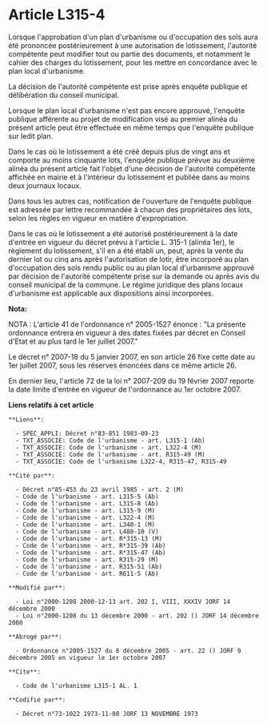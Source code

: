 # Article L315-4

Lorsque l'approbation d'un plan d'urbanisme ou d'occupation des sols aura été prononcée postérieurement à une autorisation de
lotissement, l'autorité compétente peut modifier tout ou partie des documents, et notamment le cahier des charges du
lotissement, pour les mettre en concordance avec le plan local d'urbanisme.

La décision de l'autorité compétente est prise après enquête publique et délibération du conseil municipal.

Lorsque le plan local d'urbanisme n'est pas encore approuvé, l'enquête publique afférente au projet de modification visé au
premier alinéa du présent article peut être effectuée en même temps que l'enquête publique sur ledit plan.

Dans le cas où le lotissement a été créé depuis plus de vingt ans et comporte au moins cinquante lots, l'enquête publique
prévue au deuxième alinéa du présent article fait l'objet d'une décision de l'autorité compétente affichée en mairie et à
l'intérieur du lotissement et publiée dans au moins deux journaux locaux.

Dans tous les autres cas, notification de l'ouverture de l'enquête publique est adressée par lettre recommandée à chacun des
propriétaires des lots, selon les règles en vigueur en matière d'expropriation.

Dans le cas où le lotissement a été autorisé postérieurement à la date d'entrée en vigueur du décret prévu à l'article L.
315-1 (alinéa 1er), le règlement du lotissement, s'il en a été établi un, peut, après la vente du dernier lot ou cinq ans
après l'autorisation de lotir, être incorporé au plan d'occupation des sols rendu public ou au plan local d'urbanisme
approuvé par décision de l'autorité compétente prise sur la demande ou après avis du conseil municipal de la commune. Le
régime juridique des plans locaux d'urbanisme est applicable aux dispositions ainsi incorporées.

**Nota:**

NOTA : L'article 41 de l'ordonnance n° 2005-1527 énonce : "La présente ordonnance entrera en vigueur à des dates fixées par
décret en Conseil d'Etat et au plus tard le 1er juillet 2007."

Le décret n° 2007-18 du 5 janvier 2007, en son article 26 fixe cette date au 1er juillet 2007, sous les réserves énoncées
dans ce même article 26.

En dernier lieu, l'article 72 de la loi n° 2007-209 du 19 février 2007 reporte la date limite d'entrée en vigueur de
l'ordonnance au 1er octobre 2007.

**Liens relatifs à cet article**

	**Liens**:

	  - SPEC_APPLI: Décret n°83-851 1983-09-23
	  - TXT_ASSOCIE: Code de l'urbanisme - art. L315-1 (Ab)
	  - TXT_ASSOCIE: Code de l'urbanisme - art. L322-4 (M)
	  - TXT_ASSOCIE: Code de l'urbanisme - art. R315-49 (M)
	  - TXT_ASSOCIE: Code de l'urbanisme L322-4, R315-47, R315-49

	**Cité par**:

	  - Décret n°85-453 du 23 avril 1985 - art. 2 (M)
	  - Code de l'urbanisme - art. L315-5 (Ab)
	  - Code de l'urbanisme - art. L315-8 (Ab)
	  - Code de l'urbanisme - art. L315-9 (M)
	  - Code de l'urbanisme - art. L322-4 (M)
	  - Code de l'urbanisme - art. L340-1 (M)
	  - Code de l'urbanisme - art. L480-10 (V)
	  - Code de l'urbanisme - art. R*315-13 (M)
	  - Code de l'urbanisme - art. R*315-39 (Ab)
	  - Code de l'urbanisme - art. R*315-47 (Ab)
	  - Code de l'urbanisme - art. R315-29 (M)
	  - Code de l'urbanisme - art. R315-51 (Ab)
	  - Code de l'urbanisme - art. R611-5 (Ab)

	**Modifié par**:

	  - Loi n°2000-1208 2000-12-13 art. 202 I, VIII, XXXIV JORF 14 décembre 2000
	  - Loi n°2000-1208 du 13 décembre 2000 - art. 202 () JORF 14 décembre 2000

	**Abrogé par**:

	  - Ordonnance n°2005-1527 du 8 décembre 2005 - art. 22 () JORF 9 décembre 2005 en vigueur le 1er octobre 2007

	**Cite**:

	  - Code de l'urbanisme L315-1 AL. 1

	**Codifié par**:

	  - Décret n°73-1022 1973-11-08 JORF 13 NOVEMBRE 1973
